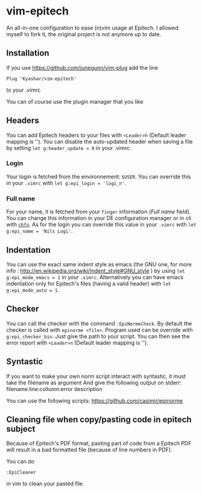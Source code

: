 vim-epitech
===========

An all-in-one configuration to ease (n)vim usage at Epitech.
I allowed myself to fork it, the original project is not anymore up to date.

## Installation

If you use https://github.com/junegunn/vim-plug
add the line
```
Plug 'Kyashar/vim-epitech'
```
to your .vimrc

You can of course use the plugin manager that you like

## Headers

You can add Epitech headers to your files with `<Leader>h` (Default leader mapping is '\').
You can disable the auto-updated header when saving a file by setting `let g:header_update = 0` in your .vimrc.

### Login

Your login is fetched from the environnement: `$USER`. You can override this in your `.vimrc` with `let g:epi_login = 'logi_n'`.

### Full name

For your name, it is fetched from your `finger` information (_Full name_ field). You can change this information in your DE configuration manager or in cli with [`chfn`](http://linux.die.net/man/1/chfn). As for the login you can override this value in your `.vimrc` with `let g:epi_name = 'Nils Logi'`.

## Indentation

You can use the exact same indent style as emacs (the GNU one, for more info : http://en.wikipedia.org/wiki/Indent_style#GNU_style ) by using `let g:epi_mode_emacs = 1` in your `.vimrc`. Alternatively you can have emacs indentation only for Epitech's files (having a valid header) with `let g:epi_mode_auto = 1`.

## Checker

You can call the checker with the command `:EpiNormeCheck`.
By default the checker is called with `epinorme <file>`. Program used can be override with `g:epi_checker_bin`. Just give the path to your script.
You can then see the error report with `<Leader>n` (Default leader mapping is '\').

##  Syntastic

If you want to make your own norm script interact  with syntastic, it must take the filename as argument
And give the following output on stderr:
    filename:line:collumn:error description

You can use the following scripts:
    https://github.com/casimir/epinorme
    
## Cleaning file when copy/pasting code in epitech subject

Because of Epitech's PDF format, pasting part of code from a Epitech PDF will result in a bad formatted file (because of line numbers in PDF).

You can do

`:EpiCleaner`

in vim to clean your pasted file.
